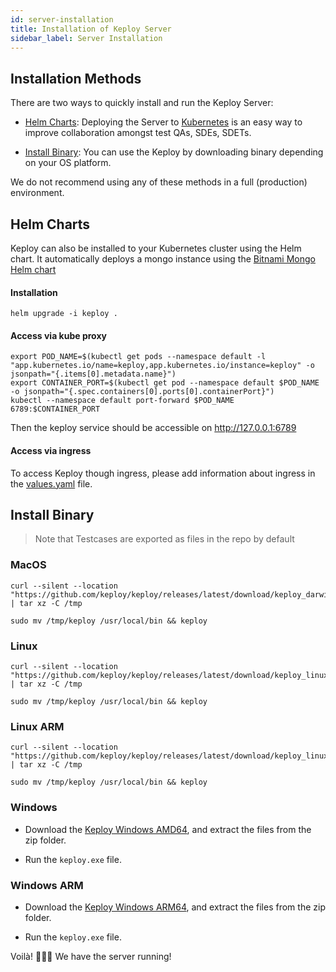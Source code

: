 ```yaml
---
id: server-installation
title: Installation of Keploy Server
sidebar_label: Server Installation
---
```


## Installation Methods

There are two ways to quickly install and run the Keploy Server:

- [Helm Charts](#helm-charts): Deploying the Server to [Kubernetes](https://kubernetes.io/) is an easy way to improve collaboration amongst test QAs, SDEs, SDETs.

- [Install Binary](#install-binary): You can use the Keploy by downloading binary depending on your OS platform.

We do not recommend using any of these methods in a full (production) environment.

## Helm Charts

Keploy can also be installed to your Kubernetes cluster using the Helm chart. It automatically deploys a mongo instance using the [Bitnami Mongo Helm chart](https://github.com/bitnami/charts/tree/master/bitnami/mongodb)

#### Installation

```shell
helm upgrade -i keploy .
```

#### Access via kube proxy

```shell
export POD_NAME=$(kubectl get pods --namespace default -l "app.kubernetes.io/name=keploy,app.kubernetes.io/instance=keploy" -o jsonpath="{.items[0].metadata.name}")
export CONTAINER_PORT=$(kubectl get pod --namespace default $POD_NAME -o jsonpath="{.spec.containers[0].ports[0].containerPort}")
kubectl --namespace default port-forward $POD_NAME 6789:$CONTAINER_PORT
```

Then the keploy service should be accessible on http://127.0.0.1:6789

#### Access via ingress

To access Keploy though ingress, please add information about ingress in the [values.yaml](https://github.com/keploy/keploy/blob/main/deployment/keploy/values.yaml) file.

## Install Binary

> Note that Testcases are exported as files in the repo by default

### MacOS

```shell
curl --silent --location "https://github.com/keploy/keploy/releases/latest/download/keploy_darwin_all.tar.gz" | tar xz -C /tmp

sudo mv /tmp/keploy /usr/local/bin && keploy
```

### Linux

```shell
curl --silent --location "https://github.com/keploy/keploy/releases/latest/download/keploy_linux_amd64.tar.gz" | tar xz -C /tmp

sudo mv /tmp/keploy /usr/local/bin && keploy
```

### Linux ARM

```shell
curl --silent --location "https://github.com/keploy/keploy/releases/latest/download/keploy_linux_arm64.tar.gz" | tar xz -C /tmp

sudo mv /tmp/keploy /usr/local/bin && keploy
```

### Windows

- Download the [Keploy Windows AMD64](https://github.com/keploy/keploy/releases/latest/download/keploy_windows_amd64.tar.gz), and extract the files from the zip folder.

- Run the `keploy.exe` file.

### Windows ARM

- Download the [Keploy Windows ARM64](https://github.com/keploy/keploy/releases/latest/download/keploy_windows_arm64.tar.gz), and extract the files from the zip folder.

- Run the `keploy.exe` file.

Voilà! 🧑🏻‍💻 We have the server running!
